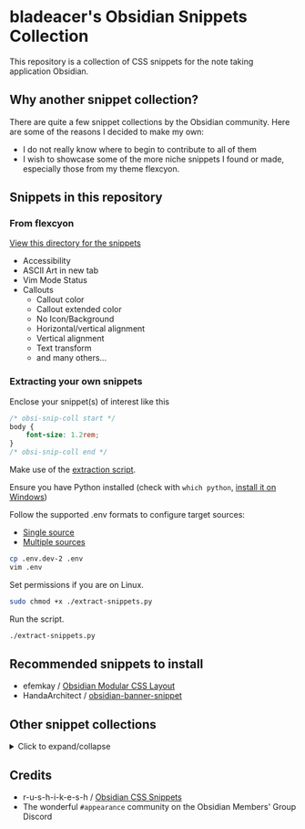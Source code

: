 # bladeacer's Obsidian Snippets Collection
This repository is a collection of CSS snippets for the note taking application Obsidian.

## Why another snippet collection?
There are quite a few snippet collections by the Obsidian community. Here are
some of the reasons I decided to make my own:
- I do not really know where to begin to contribute to all of them
- I wish to showcase some of the more niche snippets I found or made,
especially those from my theme flexcyon.

## Snippets in this repository
### From flexcyon
[View this directory for the snippets](./snippets/flexcyon)
- Accessibility
- ASCII Art in new tab
- Vim Mode Status
- Callouts
  - Callout color
  - Callout extended color
  - No Icon/Background
  - Horizontal/vertical alignment
  - Vertical alignment
  - Text transform
  - and many others...

### Extracting your own snippets
Enclose your snippet(s) of interest like this

```css
/* obsi-snip-coll start */
body {
    font-size: 1.2rem;
}
/* obsi-snip-coll end */

```

Make use of the [extraction script](extract-snippets.py).

Ensure you have Python installed (check with `which python`, [install it on Windows](https://www.python.org/downloads/))

Follow the supported .env formats to configure target sources:
- [Single source](.env.dev)
- [Multiple sources](.env.dev-2)

```sh
cp .env.dev-2 .env
vim .env
```

Set permissions if you are on Linux.

```sh
sudo chmod +x ./extract-snippets.py
```

Run the script.
```sh
./extract-snippets.py
```

## Recommended snippets to install
- efemkay / [Obsidian Modular CSS Layout](https://github.com/efemkay/obsidian-modular-css-layout#wide-views)
- HandaArchitect / [obsidian-banner-snippet](https://github.com/HandaArchitect/obsidian-banner-snippet)

## Other snippet collections
<details>
  <summary>Click to expand/collapse</summary>

- [#appearance](https://discord.com/channels/686053708261228577/702656734631821413) - Obsidian discord
- [Obsidian CSS Quick Guide](https://forum.obsidian.md/t/obsidian-css-quick-guide/58178) (forum) (mostly about using the inspector) -
- [CSS Variables at Obsidian Dev Docs](https://docs.obsidian.md/Reference/CSS+variables/CSS+variables)
- replete / [obsidian-minimal-theme-css-snippets](https://github.com/replete/obsidian-minimal-theme-css-snippets)
- SlRvb's [snippets collection](https://github.com/SlRvb/Obsidian--ITS-Theme/tree/main/Snippets) | [Guide](https://publish.obsidian.md/slrvb-docs/ITS+Theme/ITS+Theme)
- zamsyt / [obsidian-snippets](https://github.com/zamsyt/obsidian-snippets)
- ElsaTam /  [Obsidian-Stuff](https://github.com/ElsaTam/Obsidian-Stuff)
- KuiyueRO / [Obsidian-Miner](https://github.com/KuiyueRO/Obsidian-Miner)
- sailKiteV / [Obsidian-Snippets-and-Demos](https://github.com/sailKiteV/Obsidian-Snippets-and-Demos?tab=readme-ov-file)
- TfTHacker / [DashboardPlusPlus](https://github.com/TfTHacker/DashboardPlusPlus)
- eb2ai / [My-Checklists-and-Icons](https://github.com/eb2ai/My-Checklists-and-Icons?tab=readme-ov-file)
- xhuajin / [obsidian-sidenote-callout](https://github.com/xhuajin/obsidian-sidenote-callout/tree/main)
</details>

## Credits
- r-u-s-h-i-k-e-s-h / [Obsidian CSS Snippets](https://github.com/r-u-s-h-i-k-e-s-h/Obsidian-CSS-Snippets)
- The wonderful `#appearance` community on the Obsidian Members' Group Discord
